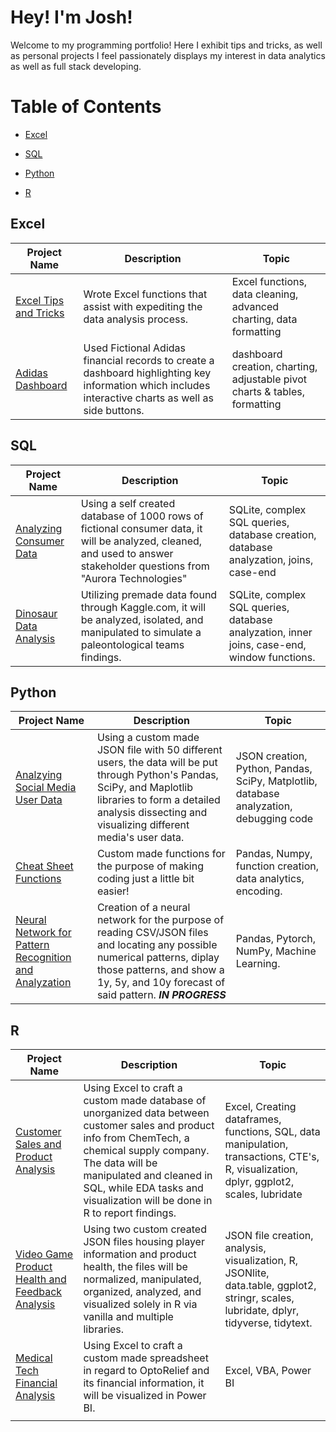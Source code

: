 # **Hey! I'm Josh!**
Welcome to my programming portfolio! Here I exhibit tips and tricks, as well as personal projects I feel passionately displays my interest in data analytics as well as full stack developing.
# Table of Contents


* [Excel](#Excel)
  
* [SQL](#SQL)

* [Python](#Python)

* [R](#R)

## Excel
Project Name  | Description   |  Topic
------------- | ------------- | ------------------
 [Excel Tips and Tricks](https://github.com/Josh9182/Excel-Tips-and-Tricks)| Wrote Excel functions that assist with expediting the data analysis process. | Excel functions, data cleaning, advanced charting, data formatting
[Adidas Dashboard](https://github.com/Josh9182/Josh9182/blob/main/Adidas_Spreadsheet.xlsm) | Used Fictional Adidas financial records to create a dashboard highlighting key information which includes interactive charts as well as side buttons. | dashboard creation, charting, adjustable pivot charts & tables, formatting 

## SQL
Project Name  | Description   |  Topic
------------- | ------------- | ------------------
[Analyzing Consumer Data](https://github.com/Josh9182/SQL-Projects/tree/main/SQL-Portfolio) | Using a self created database of 1000 rows of fictional consumer data, it will be analyzed, cleaned, and used to answer stakeholder questions from "Aurora Technologies"| SQLite, complex SQL queries, database creation, database analyzation, joins, case-end
[Dinosaur Data Analysis](https://github.com/Josh9182/SQL-Projects/tree/main/SQL-Portfolio-Dinosaur) | Utilizing premade data found through Kaggle.com, it will be analyzed, isolated, and manipulated to simulate a paleontological teams findings. | SQLite, complex SQL queries, database analyzation, inner joins, case-end, window functions.

## Python
Project Name  | Description   |  Topic
------------- | ------------- | ------------------
[Analzying Social Media User Data](https://github.com/Josh9182/Python-Projects/tree/main/Social%20Media%20Database) | Using a custom made JSON file with 50 different users, the data will be put through Python's Pandas, SciPy, and Maplotlib libraries to form a detailed analysis dissecting and visualizing different media's user data. | JSON creation, Python, Pandas, SciPy, Matplotlib, database analyzation, debugging code
[Cheat Sheet Functions](https://github.com/Josh9182/Python-Projects/tree/main/Cheat%20Sheet%20Functions) | Custom made functions for the purpose of making coding just a little bit easier! | Pandas, Numpy, function creation, data analytics, encoding.
[Neural Network for Pattern Recognition and Analyzation](https://github.com/Josh9182/Python-Projects/tree/main/Neural%20Network) | Creation of a neural network for the purpose of reading CSV/JSON files and locating any possible numerical patterns, diplay those patterns, and show a 1y, 5y, and 10y forecast of said pattern. ***IN PROGRESS*** | Pandas, Pytorch, NumPy, Machine Learning.

## R
Project Name  | Description   |  Topic
------------- | ------------- | ------------------
[Customer Sales and Product Analysis](https://github.com/Josh9182/R-Projects/tree/main/Customer%20Sales) | Using Excel to craft a custom made database of unorganized data between customer sales and product info from ChemTech, a chemical supply company. The data will be manipulated and cleaned in SQL, while EDA tasks and visualization will be done in R to report findings. | Excel, Creating dataframes, functions, SQL, data manipulation, transactions, CTE's, R, visualization, dplyr, ggplot2, scales, lubridate
[Video Game Product Health and Feedback Analysis](https://github.com/Josh9182/R-Projects/tree/main/Game%20Information) | Using two custom created JSON files housing player information and product health, the files will be normalized, manipulated, organized, analyzed, and visualized solely in R via vanilla and multiple libraries. | JSON file creation, analysis, visualization, R, JSONlite, data.table, ggplot2, stringr, scales, lubridate, dplyr, tidyverse, tidytext.
[Medical Tech Financial Analysis](https://github.com/Josh9182/Tableau-Projects/tree/main/Medical%20Tech)| Using Excel to craft a custom made spreadsheet in regard to OptoRelief and its financial information, it will be visualized in Power BI. | Excel, VBA, Power BI
|  |

